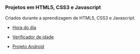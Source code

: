 ### Projetos em HTML5, CSS3 e Javascript
Criados durante a aprendizagem de HTML5, CSS3 e Javascript.


* <a href="https://dancarvalho09.github.io/projetos/verificador-horas/index.html" target="_blank">Hora do dia</a>

* <a href="https://dancarvalho09.github.io/projetos/verificador-idade/index.html" target="_blank">Verificador de idade</a>

* <a href="https://dancarvalho09.github.io/projetos/projeto-android/index.html" target="_blank">Projeto Android</a>


